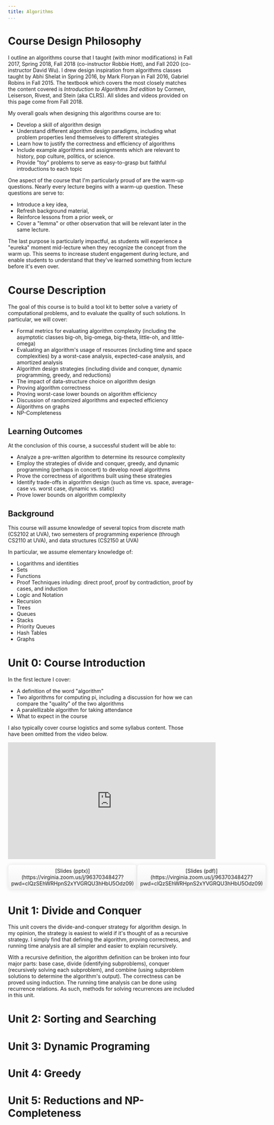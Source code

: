 ```yaml
---
title: Algorithms
...
```


# Course Design Philosophy

I outline an algorithms course that I taught (with minor modifications) in Fall 2017, Spring 2018, Fall 2018 (co-instructor Robbie Hott), and Fall 2020 (co-instructor David Wu). I drew design inspiration from algorithms classes taught by Abhi Shelat in Spring 2016, by Mark Floryan in Fall 2016, Gabriel Robins in Fall 2015. The textbook which covers the most closely matches the content covered is *Introduction to Algorithms 3rd edition* by Cormen, Leiserson, Rivest, and Stein (aka CLRS). All slides and videos provided on this page come from Fall 2018.

My overall goals when designing this algorithms course are to:
- Develop a skill of algorithm design
- Understand different algorithm design paradigms, including what problem properties lend themselves to different strategies
- Learn how to justify the correctness and efficiency of algorithms
- Include example algorithms and assignments which are relevant to history, pop culture, politics, or science.
- Provide "toy" problems to serve as easy-to-grasp but faithful introductions to each topic

One aspect of the course that I'm particularly proud of are the warm-up questions. Nearly every lecture begins with a warm-up question. These questions are serve to:
- Introduce a key idea,
- Refresh background material,
- Reinforce lessons from a prior week, or
- Cover a "lemma" or other observation that will be relevant later in the same lecture.

The last purpose is particularly impactful, as students will experience a "eureka" moment mid-lecture when they recognize the concept from the warm up. This seems to increase student engagement during lecture, and enable students to understand that they've learned something from lecture before it's even over.

# Course Description

The goal of this course is to build a tool kit to better solve a variety of computational problems, and to evaluate the quality of such solutions. In particular, we will cover:

- Formal metrics for evaluating algorithm complexity (including the asymptotic classes big-oh, big-omega, big-theta, little-oh, and little-omega)
- Evaluating an algorithm's usage of resources (including time and space complexities) by a worst-case analysis, expected-case analysis, and amortized analysis
- Algorithm design strategies (including divide and conquer, dynamic programming, greedy, and reductions)
- The impact of data-structure choice on algorithm design
- Proving algorithm correctness
- Proving worst-case lower bounds on algorithm efficiency
- Discussion of randomized algorithms and expected efficiency
- Algorithms on graphs
- NP-Completeness

## Learning Outcomes

At the conclusion of this course, a successful student will be able to:

- Analyze a pre-written algorithm to determine its resource complexity
- Employ the strategies of divide and conquer, greedy, and dynamic programming (perhaps in concert) to develop novel algorithms
- Prove the correctness of algorithms built using these strategies
- Identify trade-offs in algorithm design (such as time vs. space, average-case vs. worst case, dynamic vs. static)
- Prove lower bounds on algorithm complexity

## Background

This course will assume knowledge of several topics from discrete math (CS2102 at UVA), two semesters of programming experience (through CS2110 at UVA), and data structures (CS2150 at UVA)

In particular, we assume elementary knowledge of:

- Logarithms and identities 
- Sets 
- Functions 
- Proof Techniques inluding: direct proof, proof by contradiction, proof by cases, and induction
- Logic and Notation
- Recursion 
- Trees
- Queues
- Stacks
- Priority Queues
- Hash Tables
- Graphs

# Unit 0: Course Introduction

In the first lecture I cover:

- A definition of the word "algorithm"
- Two algorithms for computing pi, including a discussion for how we can compare the "quality" of the two algorithms
- A paralellizable algorithm for taking attendance
- What to expect in the course

I also typically cover course logistics and some syllabus content. Those have been omitted from the video below.


<center><p>
<iframe width="560" height="315" src="https://youtube.com/embed/bUyWLT5MKEw" frameborder="0" allow="accelerometer; autoplay; clipboard-write; encrypted-media; gyroscope; picture-in-picture" allowfullscreen></iframe><br>


<div style="display:table-cell; font-size:100%; margin: 1em auto; padding:1ex; box-shadow: 0 1px 10px rgba(0,0,0,.1); border: thin solid #eee; border-radius:1ex; background-image: linear-gradient(to bottom, #ffffff, #f2f2f2);">[Slides (pptx)](https://virginia.zoom.us/j/96370348427?pwd=clQzSEhWRHpnS2xYVGRQU3hHbU5Odz09)</div> <div style="display:table-cell; font-size:100%; margin: 1em auto; padding:1ex; box-shadow: 0 1px 10px rgba(0,0,0,.1); border: thin solid #eee; border-radius:1ex; background-image: linear-gradient(to bottom, #ffffff, #f2f2f2);">[Slides (pdf)](https://virginia.zoom.us/j/96370348427?pwd=clQzSEhWRHpnS2xYVGRQU3hHbU5Odz09)</div></center>

# Unit 1: Divide and Conquer

This unit covers the divide-and-conquer strategy for algorithm design. In my opinion, the strategy is easiest to wield if it's thought of as a recursive strategy. I simply find that defining the algorithm, proving correctness, and running time analysis are all simpler and easier to explain recursively. 

With a recursive definition, the algorithm definition can be broken into four major parts: base case, divide (identifying subproblems), conquer (recursively solving each subproblem), and combine (using subproblem solutions to determine the algorithm's output). The correctness can be proved using induction. The running time analysis can be done using recurrence relations. As such, methods for solving recurrences are included in this unit. 

# Unit 2: Sorting and Searching

# Unit 3: Dynamic Programing

# Unit 4: Greedy

# Unit 5: Reductions and NP-Completeness





